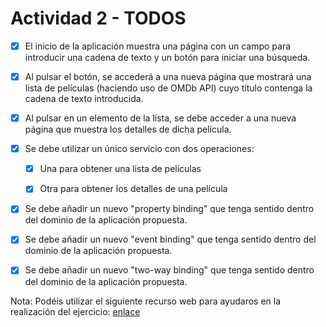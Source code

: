 #  Actividad 2 - TODOS

- [x] El inicio de la aplicación muestra una página con un campo para introducir una cadena de texto y un botón para iniciar una búsqueda.

- [x] Al pulsar el botón, se accederá a una nueva página que mostrará una lista de películas (haciendo uso de OMDb API) cuyo título contenga la cadena de texto introducida.

- [x] Al pulsar en un elemento de la lista, se debe acceder a una nueva página que muestra los detalles de dicha película.

- [x] Se debe utilizar un único servicio con dos operaciones:

    - [x] Una para obtener una lista de películas

    - [x] Otra para obtener los detalles de una película

- [x] Se debe añadir un nuevo "property binding" que tenga sentido dentro del dominio de la aplicación propuesta.

- [x] Se debe añadir un nuevo "event binding" que tenga sentido dentro del dominio de la aplicación propuesta.

- [x] Se debe añadir un nuevo "two-way binding" que tenga sentido dentro del dominio de la aplicación propuesta.

Nota: Podéis utilizar el siguiente recurso web para ayudaros en la realización del ejercicio: [enlace](https://www.freecodecamp.org/news/how-to-build-your-first-ionic-4-app-with-api-calls-f6ea747dc17a/)